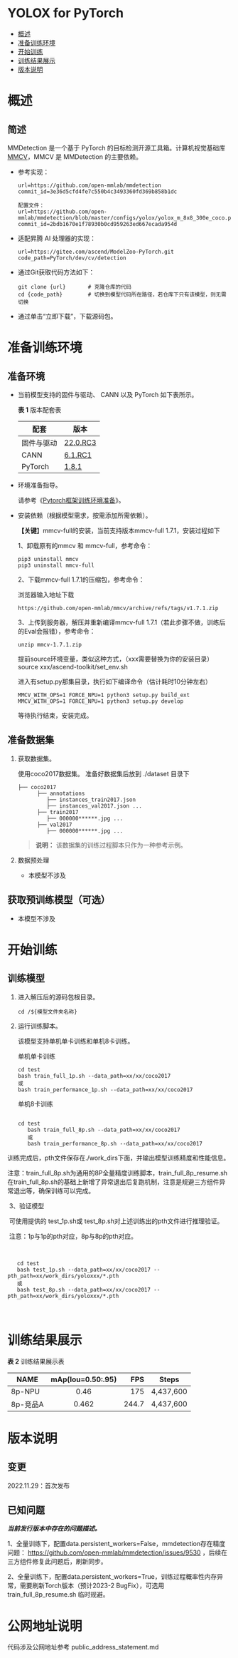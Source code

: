 





# YOLOX for PyTorch

-   [概述](概述.md)
-   [准备训练环境](准备训练环境.md)
-   [开始训练](开始训练.md)
-   [训练结果展示](训练结果展示.md)
-   [版本说明](版本说明.md)


# 概述

## 简述

MMDetection 是一个基于 PyTorch 的目标检测开源工具箱。计算机视觉基础库 [MMCV](https://github.com/open-mmlab/mmcv)，MMCV 是 MMDetection 的主要依赖。

- 参考实现：

  ```
  url=https://github.com/open-mmlab/mmdetection
  commit_id=3e36d5cfd4fe7c550b4c3493360fd369b858b1dc
  
  配置文件：
  url=https://github.com/open-mmlab/mmdetection/blob/master/configs/yolox/yolox_m_8x8_300e_coco.py
  commit_id=2bdb1670e1f78930b0cd959263ed667ecada954d
  ```

- 适配昇腾 AI 处理器的实现：

  ```
  url=https://gitee.com/ascend/ModelZoo-PyTorch.git
  code_path=PyTorch/dev/cv/detection
  ```
  
- 通过Git获取代码方法如下：

  ```
  git clone {url}       # 克隆仓库的代码
  cd {code_path}        # 切换到模型代码所在路径，若仓库下只有该模型，则无需切换
  ```
  
- 通过单击“立即下载”，下载源码包。

# 准备训练环境

## 准备环境

- 当前模型支持的固件与驱动、 CANN 以及 PyTorch 如下表所示。

  **表 1**  版本配套表

  | 配套        | 版本                                                         |
  | ---------- | ------------------------------------------------------------ |
  | 固件与驱动   | [22.0.RC3](https://www.hiascend.com/hardware/firmware-drivers?tag=commercial) |
  | CANN       | [6.1.RC1](https://www.hiascend.com/software/cann/commercial?version=6.1.RC1) |
  | PyTorch    | [1.8.1](https://gitee.com/ascend/pytorch/tree/master/)|

- 环境准备指导。

  请参考《[Pytorch框架训练环境准备](https://www.hiascend.com/document/detail/zh/ModelZoo/pytorchframework/ptes)》。
  
- 安装依赖（根据模型需求，按需添加所需依赖）。

  **【关键**】mmcv-full的安装，当前支持版本mmcv-full 1.7.1，安装过程如下
  
  1、卸载原有的mmcv 和 mmcv-full，参考命令：
  
  ```
  pip3 uninstall mmcv
  pip3 uninstall mmcv-full
  ```
  
  2、下载mmcv-full 1.7.1的压缩包，参考命令：
  
  浏览器输入地址下载
  
  ```
  https://github.com/open-mmlab/mmcv/archive/refs/tags/v1.7.1.zip
  ```
  
  3、上传到服务器，解压并重新编译mmcv-full 1.7.1（若此步骤不做，训练后的Eval会报错），参考命令：
  
  ```
  unzip mmcv-1.7.1.zip
  ```
  
  提前source环境变量，类似这种方式，（xxx需要替换为你的安装目录） source xxx/ascend-toolkit/set_env.sh
  
  进入有setup.py那集目录，执行如下编译命令（估计耗时10分钟左右）
  
  ```
  MMCV_WITH_OPS=1 FORCE_NPU=1 python3 setup.py build_ext
  MMCV_WITH_OPS=1 FORCE_NPU=1 python3 setup.py develop
  ```
  
  等待执行结束，安装完成。

## 准备数据集

1. 获取数据集。

   使用coco2017数据集。
   准备好数据集后放到 ./dataset 目录下

   ```
   ├── coco2017
         ├── annotations               
         	├── instances_train2017.json
         	├── instances_val2017.json ...
         ├── train2017
         	├── 000000******.jpg ...
         ├── val2017
         	├── 000000******.jpg ...
   ```

   > **说明：** 
   >该数据集的训练过程脚本只作为一种参考示例。

2. 数据预处理
   
    - 本模型不涉及

## 获取预训练模型（可选）

- 本模型不涉及

# 开始训练

## 训练模型

1. 进入解压后的源码包根目录。

   ```
   cd /${模型文件夹名称} 
   ```

2. 运行训练脚本。

   该模型支持单机单卡训练和单机8卡训练。

   单机单卡训练

   ```
   cd test
   bash train_full_1p.sh --data_path=xx/xx/coco2017
   或
   bash train_performance_1p.sh --data_path=xx/xx/coco2017
   ```

   

   单机8卡训练

   ```
   
   cd test
      bash train_full_8p.sh --data_path=xx/xx/coco2017
      或
      bash train_performance_8p.sh --data_path=xx/xx/coco2017
   ```
   

训练完成后，pth文件保存在./work_dirs下面，并输出模型训练精度和性能信息。

   注意：train_full_8p.sh为通用的8P全量精度训练脚本，train_full_8p_resume.sh 在train_full_8p.sh的基础上新增了异常退出后复跑机制，注意是规避三方组件异常退出等，确保训练可以完成。



​	3、验证模型

​		可使用提供的 test_1p.sh或 test_8p.sh对上述训练出的pth文件进行推理验证。

​		注意：1p与1p的pth对应，8p与8p的pth对应。

​		

```
   cd test
   bash test_1p.sh --data_path=xx/xx/coco2017 --pth_path=xx/work_dirs/yoloxxx/*.pth
   或
   bash test_8p.sh --data_path=xx/xx/coco2017 --pth_path=xx/work_dirs/yoloxxx/*.pth
```

​		



# 训练结果展示

**表 2**  训练结果展示表

| NAME     | mAp(Iou=0.50:.95) |  FPS | Steps     |
| -------  | :---:  | ---: | :----:    |
| 8p-NPU   | 0.46 | 175 | 4,437,600 |
| 8p-竞品A |       0.462       | 244.7 | 4,437,600 |



# 版本说明

## 变更

2022.11.29：首次发布

## 已知问题

**_当前发行版本中存在的问题描述。_**

1、全量训练下，配置data.persistent_workers=False，mmdetection存在精度问题： https://github.com/open-mmlab/mmdetection/issues/9530 ，后续在三方组件修复此问题后，刷新同步。

2、全量训练下，配置data.persistent_workers=True，训练过程概率性内存异常，需要刷新Torch版本（预计2023-2 BugFix），可选用train_full_8p_resume.sh 临时规避。




# 公网地址说明
代码涉及公网地址参考 public_address_statement.md




